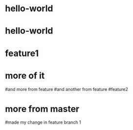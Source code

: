 # hello-world
# hello-world
# feature1
# more of it
#and more from feature
#and another from feature
#feature2
# more from master
#made my change in feature branch 1
